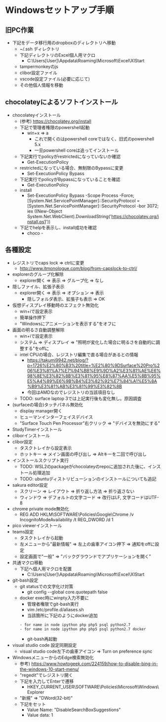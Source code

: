 # Windowsセットアップ手順

## 旧PC作業

* 下記をデータ移行用のdropboxのディレクトリへ移動
  * ~/.ssh ディレクトリ
  * 下記ディレクトリのExcel個人用マクロ
    * C:\Users\[User]\Appdata\Roaming\Microsoft\Excel\XlStart
  * tampermonkeyのjs
  * clibor設定ファイル
  * vscode設定ファイル(必要に応じて)
  * その他個人情報を移動

## chocolateyによるソフトインストール

* chocolateyインストール
  * (参考) https://chocolatey.org/install
  * 下記で管理者権限のpowershell起動
    * win+x => a
      * これで開くのはpowershell coreではなく、旧式のpowershell 5.x
      * 一旦powershell coreは追ってインストール
  * 下記実行でpolicyがrestrictedになっていないか確認
    * Get-ExecutionPolicy
  * restrictedになっている場合、無制限のBypassに変更
    * Set-ExecutionPolicy Bypass
  * 下記実行でpolicyがBypassになっていることを確認
    * Get-ExecutionPolicy
  * install
    * Set-ExecutionPolicy Bypass -Scope Process -Force; [System.Net.ServicePointManager]::SecurityProtocol = [System.Net.ServicePointManager]::SecurityProtocol -bor 3072; iex ((New-Object System.Net.WebClient).DownloadString('https://chocolatey.org/install.ps1'))
  * 下記でhelpを表示し、install成功を確認
    * choco -

## 各種設定

* レジストリでcaps lock => ctrlに変更
  * http://www.itmonologue.com/blog/from-capslock-to-ctrl/
* explorerのグループ化解除
  * explorer開く => 表示 => グループ化 => なし
* 隠しファイル、拡張子表示
  * explorer開く => 表示 => オプション => 表示
    * 隠しフォルダ表示、拡張子も表示 => OK
* 仮想ディスプレイ移動時のエフェクト無効化
  * win+iで設定表示
  * 簡単操作押下
  * "Windowsにアニメーションを表示する"をオフに
* 画面の明るさ自動調整解除
  * win+iで設定表示
  * システム => ディスプレイ => "照明が変化した場合に明るさを自動的に調整する"をoffに
  * intel CPUの場合、レジストリ編集で直る場合があるとの情報
    * https://takumi9942.net/blog/?p=1726%E2%80%B3%20title=%E2%80%9DSurface%20Pro%206%E3%81%A7%E7%94%BB%E9%9D%A2%E3%81%AE%E6%98%8E%E3%82%8B%E3%81%95%E8%87%AA%E5%8B%95%E5%A4%89%E6%9B%B4%E3%82%92%E7%84%A1%E5%8A%B9%E3%81%AB%E3%81%99%E3%82%8B
    * 今回はAMDなのでレジストリの当該項目なし
  * TODO: surface laptop 3では上記実行後も変化無し。原因調査
* (surfaceの場合)タッチパネル無効化
  * display manager開く
  * ヒューマンインターフェイスデバイス
  * "Surface Touch Pen Processor"右クリック => "デバイスを無効にする"
* StudyTimerインストール
* cliborインストール
* clibor設定
  * タスクトレイから設定表示
  * ホットキー => メイン画面の呼び出し => Altキーを二回で呼び出し
* インストールスクリプト実行
  * TODO: WSL2のpackageがchocolateyのrepoに追加された後に、インストール処理追加
  * TODO: ubuntuディストリビューションのインストールについても追記
* sakura editor設定
  * スクリーン => レイアウト => 折り返し方法 => 折り返さない
  * ウィンドウ => デフォルトの文字コード => 改行はLF, 文字コードはUTF-8
* chrome private mode無効化
  * REG ADD HKLM\SOFTWARE\Policies\Google\Chrome /v IncognitoModeAvailability /t REG_DWORD /d 1
* pico viewerインストール
* teams設定
  * タスクトレイから起動
  * 左メニューから"最新情報" => 左上の歯車アイコン押下 => 通知をoffに設定
  * 設定画面で"一般" => "バックグラウンドでアプリケーションを開く"
* 共通マクロ移動
  * 下記へ個人用マクロを配置
    * C:\Users\[User]\Appdata\Roaming\Microsoft\Excel\XlStart
* git-bash設定
  * git statusでの文字化け対策
    * git config --global core.quotepath false
  * docker exec時にwinpty入力不要に
    * 管理者権限でgit-bash実行
    * vim /etc/profile.d/aliases.sh
    * 当該箇所に下記のようにdocker追加
    ```
    - for name in node ipython php php5 psql python2.7
    - for name in node ipython php php5 psql python2.7 docker
    ```
    * git-bash再起動
* visual studio code 設定同期設定
  * visual studio code左下の歯車アイコン => Turn on preference sync
* WindowsメニューからのEdge検索無効化
  * 参考) https://www.howtogeek.com/224159/how-to-disable-bing-in-the-windows-10-start-menu/
  * "regedit"でレジストリ開く
  * 下記を入力してEnterで遷移
    * HKEY_CURRENT_USER\SOFTWARE\Policies\Microsoft\Windows\Explorer
  * "新規" => "DWord(32-bit)"
  * 下記をセット
    * Value Name: "DisableSearchBoxSuggestions"
    * Value data: 1

